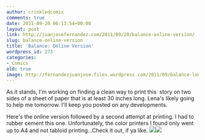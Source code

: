 ```yaml
---
author: crinkledcomix
comments: true
date: 2011-09-20 06:13:54+00:00
layout: post
link: http://juanjosefernandez.com/2011/09/20/balance-online-version/
slug: balance-online-version
title: 'Balance: Online Version'
wordpress_id: 273
categories:
- Comics
old: true
image: http://fernandezjuanjose.files.wordpress.com/2011/09/balance-long1.jpg
---
```


As it stands, I'm working on finding a clean way to print this  story on two sides of a sheet of paper that is at least 30 inches long. Lena's likely going to help me tomorrow. I'll keep you posted on any developments.
<!--more-->

Here's the online version followed by a second attempt at printing. I had to rubber cement this one. Unfortunately, the color printers I found only went up to A4 and not tabloid printing...Check it out, if ya like.
[![](http://fernandezjuanjose.files.wordpress.com/2011/09/balance-long1.jpg)](http://fernandezjuanjose.files.wordpress.com/2011/09/balance-long1.jpg)[![](http://fernandezjuanjose.files.wordpress.com/2011/09/dsc_0162.jpg)](http://fernandezjuanjose.files.wordpress.com/2011/09/dsc_0162.jpg)
